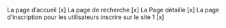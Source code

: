 La page d’accueil [x]
La page de recherche [x]
La Page détaille [x] 
La page d’inscription pour les utilisateurs inscrire sur le site 1 [x]